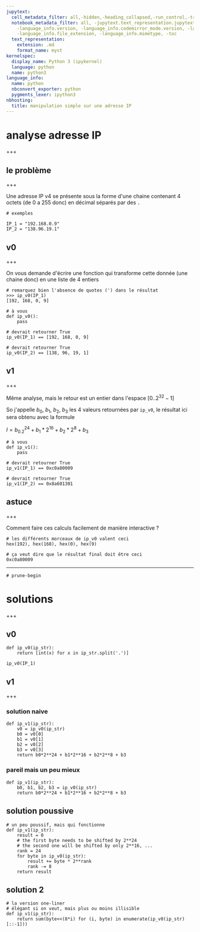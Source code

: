 ```yaml
---
jupytext:
  cell_metadata_filter: all,-hidden,-heading_collapsed,-run_control,-trusted
  notebook_metadata_filter: all, -jupytext.text_representation.jupytext_version, -jupytext.text_representation.format_version,
    -language_info.version, -language_info.codemirror_mode.version, -language_info.codemirror_mode,
    -language_info.file_extension, -language_info.mimetype, -toc
  text_representation:
    extension: .md
    format_name: myst
kernelspec:
  display_name: Python 3 (ipykernel)
  language: python
  name: python3
language_info:
  name: python
  nbconvert_exporter: python
  pygments_lexer: ipython3
nbhosting:
  title: manipulation simple sur une adresse IP
---
```


# analyse adresse IP

+++

## le problème

+++

Une adresse IP v4 se présente sous la forme d'une chaine contenant 4 octets (de 0 a 255 donc) en décimal séparés par des `.`

```{code-cell} ipython3
# exemples

IP_1 = "192.168.0.9"
IP_2 = "138.96.19.1"
```

## v0

+++

On vous demande d'écrire une fonction qui transforme cette donnée (une chaine donc) en une liste de 4 entiers

```
# remarquez bien l'absence de quotes (') dans le résultat
>>> ip_v0(IP_1)
[192, 168, 0, 9]
```

```{code-cell} ipython3
# à vous
def ip_v0():
    pass
```

```{code-cell} ipython3
# devrait retourner True
ip_v0(IP_1) == [192, 168, 0, 9]
```

```{code-cell} ipython3
# devrait retourner True
ip_v0(IP_2) == [138, 96, 19, 1]
```

## v1

+++

Même analyse, mais le retour est un entier dans l'espace $[0..2^{32}-1]$

So j'appelle $b_0$, $b_1$, $b_2$, $b_3$ les 4 valeurs retournées par `ip_v0`, le résultat ici sera obtenu avec la formule

$I = b_0.2^{24} + b_1*2^{16} + b_2*2^8 + b_3$

```{code-cell} ipython3
# à vous
def ip_v1():
    pass
```

```{code-cell} ipython3
# devrait retourner True
ip_v1(IP_1) == 0xc0a80009
```

```{code-cell} ipython3
# devrait retourner True
ip_v1(IP_2) == 0x8a601301
```

## astuce

+++

Comment faire ces calculs facilement de manière interactive ?

```{code-cell} ipython3
# les différents morceaux de ip_v0 valent ceci
hex(192), hex(168), hex(0), hex(9)
```

```{code-cell} ipython3
# ça veut dire que le résultat final doit être ceci
0xc0a80009
```

---

```{code-cell} ipython3
# prune-begin
```

# solutions

+++

## v0

```{code-cell} ipython3
def ip_v0(ip_str):
    return [int(x) for x in ip_str.split('.')]
```

```{code-cell} ipython3
ip_v0(IP_1)
```

## v1

+++

### solution naive

```{code-cell} ipython3
def ip_v1(ip_str):
    v0 = ip_v0(ip_str)
    b0 = v0[0]
    b1 = v0[1]
    b2 = v0[2]
    b3 = v0[3]
    return b0*2**24 + b1*2**16 + b2*2**8 + b3
```

### pareil mais un peu mieux

```{code-cell} ipython3
def ip_v1(ip_str):
    b0, b1, b2, b3 = ip_v0(ip_str)
    return b0*2**24 + b1*2**16 + b2*2**8 + b3
```

## solution poussive

```{code-cell} ipython3
# un peu poussif, mais qui fonctionne
def ip_v1(ip_str):
    result = 0
    # the first byte needs to be shifted by 2**24
    # the second one will be shifted by only 2**16, ...
    rank = 24
    for byte in ip_v0(ip_str):
        result += byte * 2**rank
        rank -= 8
    return result
```

## solution 2

```{code-cell} ipython3
# la version one-liner
# élégant si on veut, mais plus ou moins illisible
def ip_v1(ip_str):
    return sum(byte<<(8*i) for (i, byte) in enumerate(ip_v0(ip_str)[::-1]))
```
